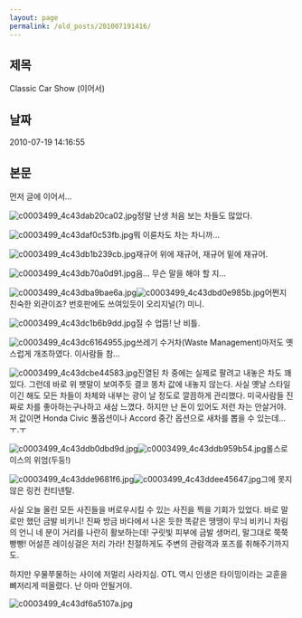 ```yaml
---
layout: page
permalink: /old_posts/201007191416/
---
```


## 제목
Classic Car Show (이어서)

## 날짜
2010-07-19 14:16:55

## 본문
먼저 글에 이어서...


![c0003499_4c43dab20ca02.jpg](201007191416/c0003499_4c43dab20ca02.jpg)정말 난생 처음 보는 차들도 많았다.


![c0003499_4c43daf0c53fb.jpg](201007191416/c0003499_4c43daf0c53fb.jpg)뭐 이륜차도 차는 차니까...


![c0003499_4c43db1b239cb.jpg](201007191416/c0003499_4c43db1b239cb.jpg)재규어 위에 재규어, 재규어 밑에 재규어.


![c0003499_4c43db70a0d91.jpg](201007191416/c0003499_4c43db70a0d91.jpg)음... 무슨 말을 해야 할 지...


![c0003499_4c43dba9bae6a.jpg](201007191416/c0003499_4c43dba9bae6a.jpg)![c0003499_4c43dbd0e985b.jpg](201007191416/c0003499_4c43dbd0e985b.jpg)어쩐지 친숙한 외관이죠? 번호판에도 쓰여있듯이 오리지널(?) 미니.


![c0003499_4c43dc1b6b9dd.jpg](201007191416/c0003499_4c43dc1b6b9dd.jpg)질 수 업뜸! 난 비틀.


![c0003499_4c43dc6164955.jpg](201007191416/c0003499_4c43dc6164955.jpg)쓰레기 수거차(Waste Management)마저도 옛스럽게 개조하였다. 이사람들 참...


![c0003499_4c43dcbe44583.jpg](201007191416/c0003499_4c43dcbe44583.jpg)진열된 차 중에는 실제로 팔려고 내놓은 차도 꽤 있다. 그런데 바로 위 팻말이 보여주듯 결코 똥차 값에 내놓지 않는다. 사실 옛날 스타일이긴 해도 모든 차들이 차체와 내부는 광이 날 정도로 깔끔하게 관리했다. 미국사람들 진짜로 차를 좋아하는구나하고 새삼 느꼈다. 하지만 난 돈이 있어도 저런 차는 안살거야. 저 값이면 Honda Civic 풀옵션이나 Accord 중간 옵션으로 새차를 뽑을 수 있는데... ㅜ.ㅜ


![c0003499_4c43ddb0dbd9d.jpg](201007191416/c0003499_4c43ddb0dbd9d.jpg)![c0003499_4c43ddb959b54.jpg](201007191416/c0003499_4c43ddb959b54.jpg)롤스로이스의 위엄(두둥!)


![c0003499_4c43dde9681f6.jpg](201007191416/c0003499_4c43dde9681f6.jpg)![c0003499_4c43ddee45647.jpg](201007191416/c0003499_4c43ddee45647.jpg)그에 못지 않은 링컨 컨티넨탈.


사실 오늘 올린 모든 사진들을 버로우시킬 수 있는 사진을 찍을 기회가 있었다. 바로 말로만 했던 금발 비키니! 진짜 방금 바다에서 나온 듯한 똑같은 땡땡이 무늬 비키니 차림의 언니 네 분이 거리를 나란히 활보하는데! 구릿빛 피부에 금발 생머리, 말그대로 쭉쭉빵빵! 어설픈 레이싱걸은 저리 가라! 친절하게도 주변의 관람객과 포즈를 취해주기까지도.

하지만 우물쭈물하는 사이에 저멀리 사라지심. OTL
역시 인생은 타이밍이라는 교훈을 뼈저리게 떠올렸다. 난 아마 안될거야.


![c0003499_4c43df6a5107a.jpg](201007191416/c0003499_4c43df6a5107a.jpg)